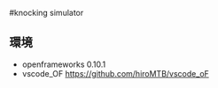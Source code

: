 #knocking simulator

## 環境
- openframeworks 0.10.1
- vscode_OF https://github.com/hiroMTB/vscode_oF

